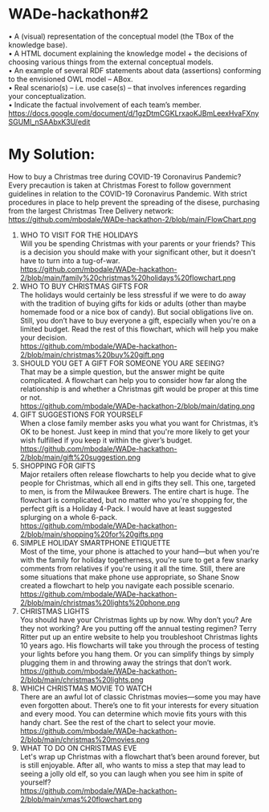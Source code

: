 # WADe-hackathon#2
•	A (visual) representation of the conceptual model (the TBox of the knowledge base).</br>
•	A HTML document explaining the knowledge model + the decisions of choosing various things from the external conceptual models.</br>
•	An example of several RDF statements about data (assertions) conforming to the envisioned OWL model – ABox.</br>
•	Real scenario(s) – i.e. use case(s) – that involves inferences regarding your conceptualization.</br>
•	Indicate the factual involvement of each team’s member.</br>
https://docs.google.com/document/d/1gzDtmCGKLrxaoKJBmLeexHvaFXnySGUMl_nSAAbxK3U/edit
# My Solution:
How to buy a Christmas tree during COVID-19 Coronavirus Pandemic?</br>
Every precaution is taken at Christmas Forest to follow government guidelines in relation to the COVID-19 Coronavirus Pandemic. With strict procedures in place to help prevent the spreading of the disese, purchasing from the largest Christmas Tree Delivery network: https://github.com/mbodale/WADe-hackathon-2/blob/main/FlowChart.png
1. WHO TO VISIT FOR THE HOLIDAYS</br>
Will you be spending Christmas with your parents or your friends? This is a decision you should make with your significant other, but it doesn't have to turn into a tug-of-war.</br>
https://github.com/mbodale/WADe-hackathon-2/blob/main/family%20christmas%20holidays%20flowchart.png
2. WHO TO BUY CHRISTMAS GIFTS FOR</br>
The holidays would certainly be less stressful if we were to do away with the tradition of buying gifts for kids or adults (other than maybe homemade food or a nice box of candy). But social obligations live on. Still, you don’t have to buy everyone a gift, especially when you're on a limited budget. Read the rest of this flowchart, which will help you make your decision.</br>
https://github.com/mbodale/WADe-hackathon-2/blob/main/christmas%20buy%20gift.png
3. SHOULD YOU GET A GIFT FOR SOMEONE YOU ARE SEEING?</br>
That may be a simple question, but the answer might be quite complicated. A flowchart can help you to consider how far along the relationship is and whether a Christmas gift would be proper at this time or not.</br> 
https://github.com/mbodale/WADe-hackathon-2/blob/main/dating.png
4. GIFT SUGGESTIONS FOR YOURSELF</br>
When a close family member asks you what you want for Christmas, it’s OK to be honest. Just keep in mind that you're more likely to get your wish fulfilled if you keep it within the giver’s budget.</br> 
https://github.com/mbodale/WADe-hackathon-2/blob/main/gift%20suggestion.png
5. SHOPPING FOR GIFTS</br>
Major retailers often release flowcharts to help you decide what to give people for Christmas, which all end in gifts they sell. This one, targeted to men, is from the Milwaukee Brewers. The entire chart is huge. The flowchart is complicated, but no matter who you're shopping for, the perfect gift is a Holiday 4-Pack. I would have at least suggested splurging on a whole 6-pack.</br> 
https://github.com/mbodale/WADe-hackathon-2/blob/main/shopping%20for%20gifts.png
6. SIMPLE HOLIDAY SMARTPHONE ETIQUETTE</br>
Most of the time, your phone is attached to your hand—but when you're with the family for holiday togetherness, you're sure to get a few snarky comments from relatives if you're using it all the time. Still, there are some situations that make phone use appropriate, so Shane Snow created a flowchart to help you navigate each possible scenario.</br>
https://github.com/mbodale/WADe-hackathon-2/blob/main/christmas%20lights%20phone.png
7. CHRISTMAS LIGHTS</br>
You should have your Christmas lights up by now. Why don’t you? Are they not working? Are you putting off the annual testing regimen? Terry Ritter put up an entire website to help you troubleshoot Christmas lights 10 years ago. His flowcharts will take you through the process of testing your lights before you hang them. Or you can simplify things by simply plugging them in and throwing away the strings that don’t work.</br>
https://github.com/mbodale/WADe-hackathon-2/blob/main/christmas%20lights.png
8. WHICH CHRISTMAS MOVIE TO WATCH</br>
There are an awful lot of classic Christmas movies—some you may have even forgotten about. There’s one to fit your interests for every situation and every mood. You can determine which movie fits yours with this handy chart. See the rest of the chart to select your movie.</br>
https://github.com/mbodale/WADe-hackathon-2/blob/main/christmas%20movies.png
9. WHAT TO DO ON CHRISTMAS EVE</br>
Let's wrap up Christmas with a flowchart that’s been around forever, but is still enjoyable. After all, who wants to miss a step that may lead to seeing a jolly old elf, so you can laugh when you see him in spite of yourself?</br>
https://github.com/mbodale/WADe-hackathon-2/blob/main/xmas%20flowchart.png
